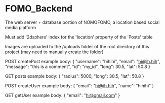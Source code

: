 # FOMO_Backend
The web server + database portion of NOMOFOMO, a location based social media platform

Must add '2dsphere' index for the 'location' property of the 'Posts' table

Images are uploaded to the /uploads folder of the root directory of this project (may need to manually create the folder)

POST createPost example body:
{
    "username": "hihihi",
    "email": "hi@ih.hih",
    "message": "this is a comment",
    "id": "my_id",
    "long": 30.5,
    "lat": 50.8
}

GET posts example body:
{
    "radius": 5000,
    "long": 30.5,
    "lat": 50.8
}

POST createUser example body:
{
    "email": "hi@ih.hih",
    "name": "hihihi"
}

GET getUser example body:
{
    "email": "hi@gmail.com"
}
